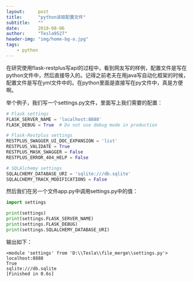 ```yaml
---
layout:     post
title:      "python读取配置文件"
subtitle:   ""
date:       2018-08-06
author:     "Tesla9527"
header-img: "img/home-bg-o.jpg"
tags:
    - python
---
```


在研究使用flask-restplus写api的过程中，看到网友写的样例，配置文件是写在python文件中，然后直接导入的。记得之前老夫在用java写自动化框架的时候，配置文件是写在yml文件中的。在python里面是直接写在py文件中，真是方便啊。

举个例子，我们写一个settings.py文件，里面写上我们需要的配置：
```python
# Flask settings
FLASK_SERVER_NAME = 'localhost:8888'
FLASK_DEBUG = True  # Do not use debug mode in production

# Flask-Restplus settings
RESTPLUS_SWAGGER_UI_DOC_EXPANSION = 'list'
RESTPLUS_VALIDATE = True
RESTPLUS_MASK_SWAGGER = False
RESTPLUS_ERROR_404_HELP = False

# SQLAlchemy settings
SQLALCHEMY_DATABASE_URI = 'sqlite:///db.sqlite'
SQLALCHEMY_TRACK_MODIFICATIONS = False
```

然后我们在另一个文件app.py中调用settings.py中的值：
```python
import settings

print(settings)
print(settings.FLASK_SERVER_NAME)
print(settings.FLASK_DEBUG)
print(settings.SQLALCHEMY_DATABASE_URI)
```

输出如下：
```
<module 'settings' from 'D:\\Tesla\\file_merge\\settings.py'>
localhost:8888
True
sqlite:///db.sqlite
[Finished in 0.6s]
```
